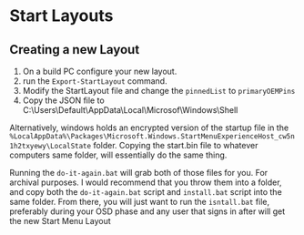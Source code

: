 # Start Layouts

## Creating a new Layout

1. On a build PC configure your new layout.
2. run the ```Export-StartLayout``` command.
3. Modify the StartLayout file and change the `pinnedList` to `primaryOEMPins`
4. Copy the JSON file to C:\Users\Default\AppData\Local\Microsof\Windows\Shell

Alternatively, windows holds an encrypted version of the startup file in the `%LocalAppData%\Packages\Microsoft.Windows.StartMenuExperienceHost_cw5n1h2txyewy\LocalState` folder. Copying the start.bin file to whatever computers same folder, will essentially do the same thing.

Running the `do-it-again.bat` will grab both of those files for you. For archival purposes. I would recommend that you throw them into a folder, and copy both the `do-it-again.bat` script and `install.bat` script into the same folder. From there, you will just want to run the `isntall.bat` file, preferably during your OSD phase and any user that signs in after will get the new Start Menu Layout
